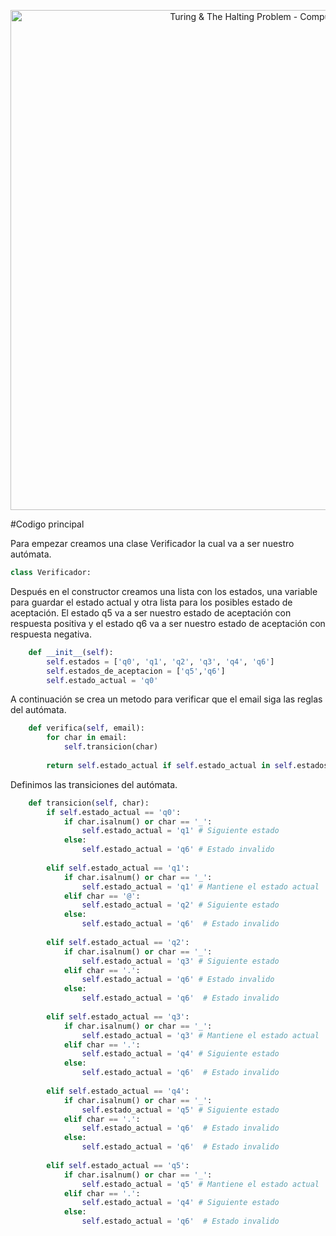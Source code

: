
<p align="center">
    <img src="https://i.makeagif.com/media/4-24-2020/LeAsku.gif" alt="Turing & The Halting Problem - Computerphile" width="800">
</p>



#Codigo principal
<div class=text-justify>
    Para empezar creamos una clase Verificador la cual va a ser nuestro autómata.
</div>

``` python
class Verificador:
```
<div class=text-justify>
    Después en el constructor creamos una lista con los estados, una variable para guardar el estado actual y otra lista para los posibles estado de aceptación.
    El estado q5 va a ser nuestro estado de aceptación con respuesta positiva y el estado q6 va a ser nuestro estado de aceptación con respuesta negativa.
</div>

``` python
    def __init__(self):
        self.estados = ['q0', 'q1', 'q2', 'q3', 'q4', 'q6']
        self.estados_de_aceptacion = ['q5','q6']
        self.estado_actual = 'q0'
```
<div class=text-justify>
    A continuación se crea un metodo para verificar que el email siga las reglas del autómata.
</div>

``` python        
    def verifica(self, email):
        for char in email:
            self.transicion(char)
        
        return self.estado_actual if self.estado_actual in self.estados_de_aceptacion else "error"
```
<div class=text-justify>
    Definimos las transiciones del autómata.
</div>

``` python    
    def transicion(self, char):
        if self.estado_actual == 'q0':
            if char.isalnum() or char == '_':
                self.estado_actual = 'q1' # Siguiente estado
            else:
                self.estado_actual = 'q6' # Estado invalido
        
        elif self.estado_actual == 'q1':
            if char.isalnum() or char == '_':
                self.estado_actual = 'q1' # Mantiene el estado actual
            elif char == '@':
                self.estado_actual = 'q2' # Siguiente estado
            else:
                self.estado_actual = 'q6'  # Estado invalido
        
        elif self.estado_actual == 'q2':
            if char.isalnum() or char == '_':
                self.estado_actual = 'q3' # Siguiente estado
            elif char == '.':
                self.estado_actual = 'q6' # Estado invalido
            else:
                self.estado_actual = 'q6'  # Estado invalido
        
        elif self.estado_actual == 'q3':
            if char.isalnum() or char == '_':
                self.estado_actual = 'q3' # Mantiene el estado actual
            elif char == '.':
                self.estado_actual = 'q4' # Siguiente estado
            else:
                self.estado_actual = 'q6'  # Estado invalido
        
        elif self.estado_actual == 'q4':
            if char.isalnum() or char == '_':
                self.estado_actual = 'q5' # Siguiente estado
            elif char == '.':
                self.estado_actual = 'q6'  # Estado invalido
            else:
                self.estado_actual = 'q6'  # Estado invalido
        
        elif self.estado_actual == 'q5':
            if char.isalnum() or char == '_':
                self.estado_actual = 'q5' # Mantiene el estado actual
            elif char == '.':
                self.estado_actual = 'q4' # Siguiente estado
            else:
                self.estado_actual = 'q6'  # Estado invalido
```
